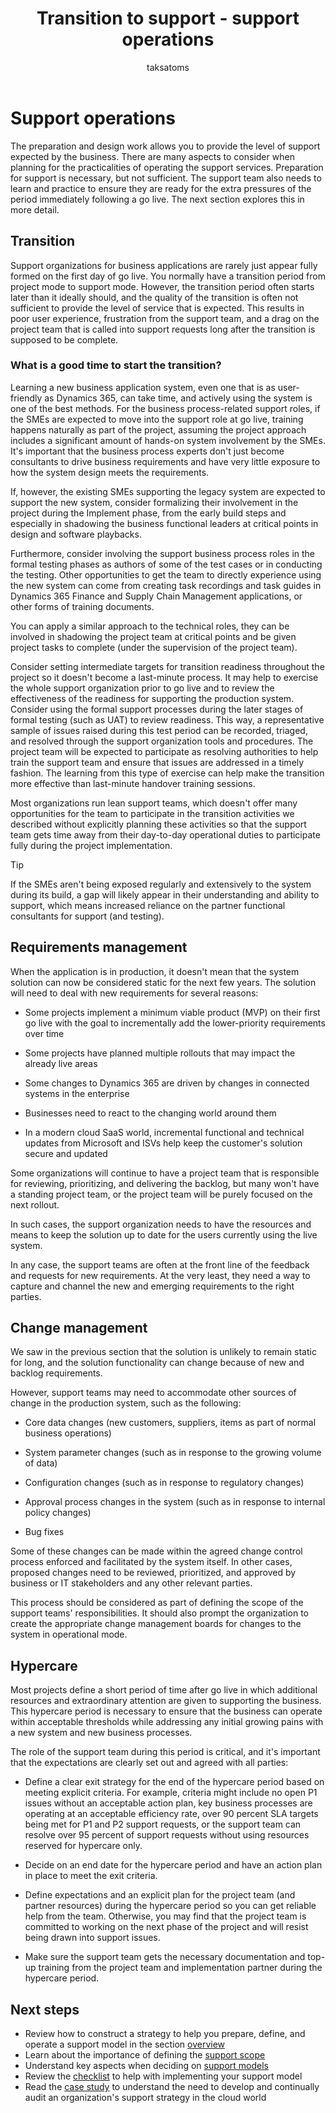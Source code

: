 ﻿---
title:  Transition to support - support operations
description: This article discusses strategy and consideration when transitioning into the support plan developed by the organization for Dynamics 365 implementation projects.
author: taksatoms
ms.author: tsato
ms.date: 03/30/2023
ms.topic: conceptual
---


# Support operations

The preparation and design work allows you to provide the level of support expected by the business. There are many aspects to consider when planning for the practicalities of operating the support services. Preparation for support is necessary, but not sufficient. The support team also needs to learn and practice to ensure they are ready for the extra pressures of the period immediately following a go live. The next section explores this in more detail.

## Transition

Support organizations for business applications are rarely just appear fully formed on the first day of go live. You normally have a transition period from project mode to support mode. However, the transition period often starts later than it ideally should, and the quality of the transition is often not sufficient to provide the level of service that is expected. This results in poor user experience, frustration from the support team, and a drag on the project team that is called into support requests long after the transition is supposed to be complete.

### What is a good time to start the transition?

Learning a new business application system, even one that is as user-friendly as Dynamics 365, can take time, and actively using the system is one of the best methods. For the business process-related support roles, if the SMEs are expected to move into the support role at go live, training happens naturally as part of the project, assuming the project approach includes a significant amount of hands-on system involvement by the SMEs. It's important that the business process experts don't just become consultants to drive business requirements and have very little exposure to how the system design meets the requirements.

If, however, the existing SMEs supporting the legacy system are expected to support the new system, consider formalizing their involvement in the project during the Implement phase, from the early build steps and especially in shadowing the business functional leaders at critical points in design and software playbacks.

Furthermore, consider involving the support business process roles in the formal testing phases as authors of some of the test cases or in conducting the testing. Other opportunities to get the team to directly experience using the new system can come from creating task recordings and task guides in Dynamics 365 Finance and Supply Chain Management applications, or other forms of training documents.

You can apply a similar approach to the technical roles, they can be involved in shadowing the project team at critical points and be given project tasks to complete (under the supervision of the project team).

Consider setting intermediate targets for transition readiness throughout the project so it doesn't become a last-minute process. It may help to exercise the whole support organization prior to go live and to review the effectiveness of the readiness for supporting the production system. Consider using the formal support processes during the later stages of formal testing (such as UAT) to review readiness. This way, a representative sample of issues raised during this test period can be recorded, triaged, and resolved through the support organization tools and procedures. The project team will be expected to participate as resolving authorities to help train the support team and ensure that issues are addressed in a timely fashion. The learning from this type of exercise can help make the transition more effective than last-minute handover training sessions.

Most organizations run lean support teams, which doesn't offer many opportunities for the team to participate in the transition activities we described without explicitly planning these activities so that the support team gets time away from their day-to-day operational duties to participate fully during the project implementation.

> [!TIP]
> If the SMEs aren't being exposed regularly and extensively to the system during its build, a gap will likely appear in their understanding and ability to support, which means increased reliance on the partner functional consultants for support (and testing).

## Requirements management

When the application is in production, it doesn't mean that the system solution can now be considered static for the next few years. The solution will need to deal with new requirements for several reasons:

- Some projects implement a minimum viable product (MVP) on their first go live with the goal to incrementally add the lower-priority requirements over time

- Some projects have planned multiple rollouts that may impact the already live areas

- Some changes to Dynamics 365 are driven by changes in connected systems in the enterprise

- Businesses need to react to the changing world around them

- In a modern cloud SaaS world, incremental functional and technical updates from Microsoft and ISVs help keep the customer's solution secure and updated

Some organizations will continue to have a project team that is responsible for reviewing, prioritizing, and delivering the backlog, but many won't have a standing project team, or the project team will be purely focused on the next rollout.

In such cases, the support organization needs to have the resources and means to keep the solution up to date for the users currently using the live system.

In any case, the support teams are often at the front line of the feedback and requests for new requirements. At the very least, they need a way to capture and channel the new and emerging requirements to the right parties.

## Change management

We saw in the previous section that the solution is unlikely to remain static for long, and the solution functionality can change because of new and backlog requirements.

However, support teams may need to accommodate other sources of change in the production system, such as the following:

- Core data changes (new customers, suppliers, items as part of normal business operations)

- System parameter changes (such as in response to the growing volume of data)

- Configuration changes (such as in response to regulatory changes)

- Approval process changes in the system (such as in response to internal policy changes)

- Bug fixes

Some of these changes can be made within the agreed change control process enforced and facilitated by the system itself. In other cases, proposed changes need to be reviewed, prioritized, and approved by business or IT stakeholders and any other relevant parties.

This process should be considered as part of defining the scope of the support teams' responsibilities. It should also prompt the organization to create the appropriate change management boards for changes to the system in operational mode.

## Hypercare

Most projects define a short period of time after go live in which additional resources and extraordinary attention are given to supporting the business. This hypercare period is necessary to ensure that the business can operate within acceptable thresholds while addressing any initial growing pains with a new system and new business processes.

The role of the support team during this period is critical, and it's important that the expectations are clearly set out and agreed with all parties:

- Define a clear exit strategy for the end of the hypercare period based on meeting explicit criteria. For example, criteria might include no open P1 issues without an acceptable action plan, key business processes are operating at an acceptable efficiency rate, over 90 percent SLA targets being met for P1 and P2 support requests, or the support team can resolve over 95 percent of support requests without using resources reserved for hypercare only.

- Decide on an end date for the hypercare period and have an action plan in place to meet the exit criteria.

- Define expectations and an explicit plan for the project team (and partner resources) during the hypercare period so you can get reliable help from the team. Otherwise, you may find that the project team is committed to working on the next phase of the project and will resist being drawn into support issues.

- Make sure the support team gets the necessary documentation and top-up training from the project team and implementation partner during the hypercare period.

## Next steps

- Review how to construct a strategy to help you prepare, define, and operate a support model in the section [overview](transition-to-support.md)
- Learn about the importance of defining the [support scope](transition-to-support-scope.md)
- Understand key aspects when deciding on [support models](transition-to-support-models.md)
- Review the [checklist](transition-to-support-checklist.md) to help with implementing your support model
- Read the [case study](service-solution-case-study.md) to understand the need to develop and continually audit an organization's support strategy in the cloud world